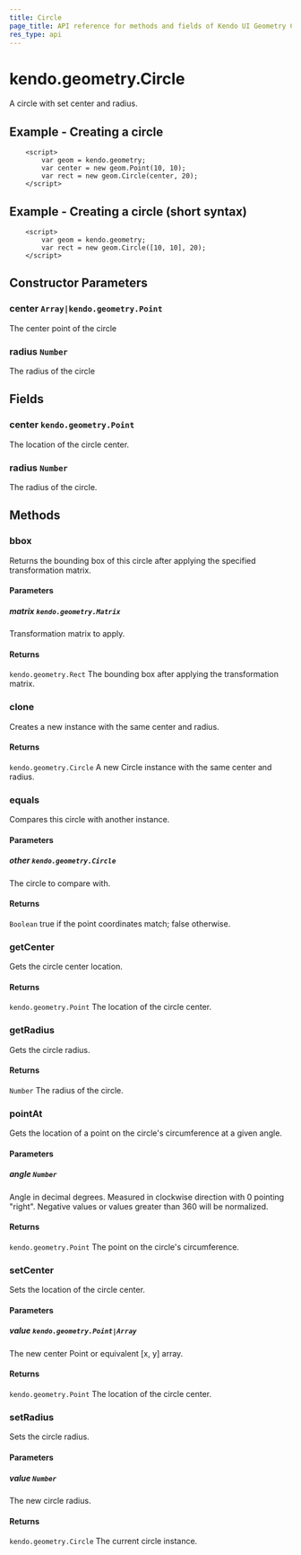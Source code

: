 ```yaml
---
title: Circle
page_title: API reference for methods and fields of Kendo UI Geometry Circle
res_type: api
---
```


# kendo.geometry.Circle

A circle with set center and radius.

## Example - Creating a circle
        <script>
            var geom = kendo.geometry;
            var center = new geom.Point(10, 10);
            var rect = new geom.Circle(center, 20);
        </script>

## Example - Creating a circle (short syntax)
        <script>
            var geom = kendo.geometry;
            var rect = new geom.Circle([10, 10], 20);
        </script>

## Constructor Parameters

### center `Array|kendo.geometry.Point`
The center point of the circle

### radius `Number`
The radius of the circle

## Fields

### center `kendo.geometry.Point`

The location of the circle center.


### radius `Number`

The radius of the circle.


## Methods

### bbox

Returns the bounding box of this circle after applying the
specified transformation matrix.

#### Parameters

##### matrix `kendo.geometry.Matrix`

Transformation matrix to apply.

#### Returns

`kendo.geometry.Rect` The bounding box after applying the transformation matrix.


### clone

Creates a new instance with the same center and radius.

#### Returns

`kendo.geometry.Circle` A new Circle instance with the same center and radius.


### equals

Compares this circle with another instance.

#### Parameters

##### other `kendo.geometry.Circle`

The circle to compare with.

#### Returns

`Boolean` true if the point coordinates match; false otherwise.


### getCenter

Gets the circle center location.

#### Returns

`kendo.geometry.Point` The location of the circle center.


### getRadius

Gets the circle radius.

#### Returns

`Number` The radius of the circle.


### pointAt

Gets the location of a point on the circle's circumference at a given angle.

#### Parameters

##### angle `Number`

Angle in decimal degrees. Measured in clockwise direction with 0 pointing "right".
Negative values or values greater than 360 will be normalized.

#### Returns

`kendo.geometry.Point` The point on the circle's circumference.


### setCenter

Sets the location of the circle center.

#### Parameters

##### value `kendo.geometry.Point|Array`

The new center Point or equivalent [x, y] array.

#### Returns

`kendo.geometry.Point` The location of the circle center.


### setRadius

Sets the circle radius.

#### Parameters

##### value `Number`

The new circle radius.

#### Returns

`kendo.geometry.Circle` The current circle instance.

